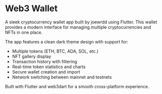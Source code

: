 # Web3 Wallet

A sleek cryptocurrency wallet app built by joewrdd using Flutter. This wallet provides a modern interface for managing multiple cryptocurrencies and NFTs in one place.

The app features a clean dark theme design with support for:

- Multiple tokens (ETH, BTC, ADA, SOL, etc.)
- NFT gallery display
- Transaction history with filtering
- Real-time token statistics and charts
- Secure wallet creation and import
- Network switching between mainnet and testnets

Built with Flutter and web3dart for a smooth cross-platform experience.
